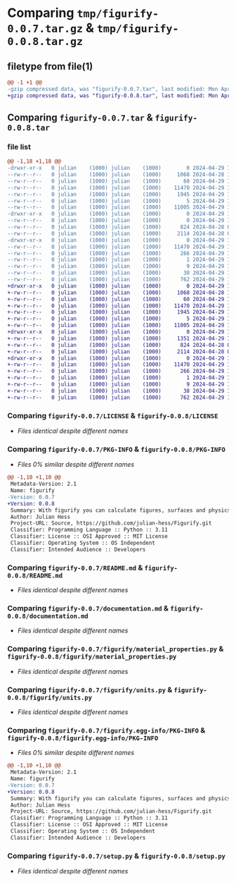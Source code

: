 # Comparing `tmp/figurify-0.0.7.tar.gz` & `tmp/figurify-0.0.8.tar.gz`

## filetype from file(1)

```diff
@@ -1 +1 @@
-gzip compressed data, was "figurify-0.0.7.tar", last modified: Mon Apr 29 18:59:29 2024, max compression
+gzip compressed data, was "figurify-0.0.8.tar", last modified: Mon Apr 29 19:02:52 2024, max compression
```

## Comparing `figurify-0.0.7.tar` & `figurify-0.0.8.tar`

### file list

```diff
@@ -1,18 +1,18 @@
-drwxr-xr-x   0 julian    (1000) julian    (1000)        0 2024-04-29 18:59:29.123898 figurify-0.0.7/
--rw-r--r--   0 julian    (1000) julian    (1000)     1068 2024-04-28 15:07:49.000000 figurify-0.0.7/LICENSE
--rw-r--r--   0 julian    (1000) julian    (1000)       60 2024-04-29 12:55:00.000000 figurify-0.0.7/MANIFEST.in
--rw-r--r--   0 julian    (1000) julian    (1000)    11470 2024-04-29 18:59:29.123898 figurify-0.0.7/PKG-INFO
--rw-r--r--   0 julian    (1000) julian    (1000)     1945 2024-04-29 16:03:47.000000 figurify-0.0.7/README.md
--rw-r--r--   0 julian    (1000) julian    (1000)        5 2024-04-29 18:59:03.000000 figurify-0.0.7/VERSION.txt
--rw-r--r--   0 julian    (1000) julian    (1000)    11005 2024-04-29 16:31:38.000000 figurify-0.0.7/documentation.md
-drwxr-xr-x   0 julian    (1000) julian    (1000)        0 2024-04-29 18:59:29.123898 figurify-0.0.7/figurify/
--rw-r--r--   0 julian    (1000) julian    (1000)        0 2024-04-29 18:58:20.000000 figurify-0.0.7/figurify/__init__.py
--rw-r--r--   0 julian    (1000) julian    (1000)      824 2024-04-28 06:24:04.000000 figurify-0.0.7/figurify/material_properties.py
--rw-r--r--   0 julian    (1000) julian    (1000)     2114 2024-04-28 06:52:47.000000 figurify-0.0.7/figurify/units.py
-drwxr-xr-x   0 julian    (1000) julian    (1000)        0 2024-04-29 18:59:29.123898 figurify-0.0.7/figurify.egg-info/
--rw-r--r--   0 julian    (1000) julian    (1000)    11470 2024-04-29 18:59:29.000000 figurify-0.0.7/figurify.egg-info/PKG-INFO
--rw-r--r--   0 julian    (1000) julian    (1000)      266 2024-04-29 18:59:29.000000 figurify-0.0.7/figurify.egg-info/SOURCES.txt
--rw-r--r--   0 julian    (1000) julian    (1000)        1 2024-04-29 18:59:29.000000 figurify-0.0.7/figurify.egg-info/dependency_links.txt
--rw-r--r--   0 julian    (1000) julian    (1000)        9 2024-04-29 18:59:29.000000 figurify-0.0.7/figurify.egg-info/top_level.txt
--rw-r--r--   0 julian    (1000) julian    (1000)       38 2024-04-29 18:59:29.123898 figurify-0.0.7/setup.cfg
--rw-r--r--   0 julian    (1000) julian    (1000)      762 2024-04-29 17:52:07.000000 figurify-0.0.7/setup.py
+drwxr-xr-x   0 julian    (1000) julian    (1000)        0 2024-04-29 19:02:52.543905 figurify-0.0.8/
+-rw-r--r--   0 julian    (1000) julian    (1000)     1068 2024-04-28 15:07:49.000000 figurify-0.0.8/LICENSE
+-rw-r--r--   0 julian    (1000) julian    (1000)       60 2024-04-29 12:55:00.000000 figurify-0.0.8/MANIFEST.in
+-rw-r--r--   0 julian    (1000) julian    (1000)    11470 2024-04-29 19:02:52.543905 figurify-0.0.8/PKG-INFO
+-rw-r--r--   0 julian    (1000) julian    (1000)     1945 2024-04-29 16:03:47.000000 figurify-0.0.8/README.md
+-rw-r--r--   0 julian    (1000) julian    (1000)        5 2024-04-29 19:02:18.000000 figurify-0.0.8/VERSION.txt
+-rw-r--r--   0 julian    (1000) julian    (1000)    11005 2024-04-29 16:31:38.000000 figurify-0.0.8/documentation.md
+drwxr-xr-x   0 julian    (1000) julian    (1000)        0 2024-04-29 19:02:52.543905 figurify-0.0.8/figurify/
+-rw-r--r--   0 julian    (1000) julian    (1000)     1351 2024-04-29 19:02:06.000000 figurify-0.0.8/figurify/__init__.py
+-rw-r--r--   0 julian    (1000) julian    (1000)      824 2024-04-28 06:24:04.000000 figurify-0.0.8/figurify/material_properties.py
+-rw-r--r--   0 julian    (1000) julian    (1000)     2114 2024-04-28 06:52:47.000000 figurify-0.0.8/figurify/units.py
+drwxr-xr-x   0 julian    (1000) julian    (1000)        0 2024-04-29 19:02:52.543905 figurify-0.0.8/figurify.egg-info/
+-rw-r--r--   0 julian    (1000) julian    (1000)    11470 2024-04-29 19:02:52.000000 figurify-0.0.8/figurify.egg-info/PKG-INFO
+-rw-r--r--   0 julian    (1000) julian    (1000)      266 2024-04-29 19:02:52.000000 figurify-0.0.8/figurify.egg-info/SOURCES.txt
+-rw-r--r--   0 julian    (1000) julian    (1000)        1 2024-04-29 19:02:52.000000 figurify-0.0.8/figurify.egg-info/dependency_links.txt
+-rw-r--r--   0 julian    (1000) julian    (1000)        9 2024-04-29 19:02:52.000000 figurify-0.0.8/figurify.egg-info/top_level.txt
+-rw-r--r--   0 julian    (1000) julian    (1000)       38 2024-04-29 19:02:52.543905 figurify-0.0.8/setup.cfg
+-rw-r--r--   0 julian    (1000) julian    (1000)      762 2024-04-29 17:52:07.000000 figurify-0.0.8/setup.py
```

### Comparing `figurify-0.0.7/LICENSE` & `figurify-0.0.8/LICENSE`

 * *Files identical despite different names*

### Comparing `figurify-0.0.7/PKG-INFO` & `figurify-0.0.8/PKG-INFO`

 * *Files 0% similar despite different names*

```diff
@@ -1,10 +1,10 @@
 Metadata-Version: 2.1
 Name: figurify
-Version: 0.0.7
+Version: 0.0.8
 Summary: With figurify you can calculate figures, surfaces and physics.
 Author: Julian Hess
 Project-URL: Source, https://github.com/julian-hess/Figurify.git
 Classifier: Programming Language :: Python :: 3.11
 Classifier: License :: OSI Approved :: MIT License
 Classifier: Operating System :: OS Independent
 Classifier: Intended Audience :: Developers
```

### Comparing `figurify-0.0.7/README.md` & `figurify-0.0.8/README.md`

 * *Files identical despite different names*

### Comparing `figurify-0.0.7/documentation.md` & `figurify-0.0.8/documentation.md`

 * *Files identical despite different names*

### Comparing `figurify-0.0.7/figurify/material_properties.py` & `figurify-0.0.8/figurify/material_properties.py`

 * *Files identical despite different names*

### Comparing `figurify-0.0.7/figurify/units.py` & `figurify-0.0.8/figurify/units.py`

 * *Files identical despite different names*

### Comparing `figurify-0.0.7/figurify.egg-info/PKG-INFO` & `figurify-0.0.8/figurify.egg-info/PKG-INFO`

 * *Files 0% similar despite different names*

```diff
@@ -1,10 +1,10 @@
 Metadata-Version: 2.1
 Name: figurify
-Version: 0.0.7
+Version: 0.0.8
 Summary: With figurify you can calculate figures, surfaces and physics.
 Author: Julian Hess
 Project-URL: Source, https://github.com/julian-hess/Figurify.git
 Classifier: Programming Language :: Python :: 3.11
 Classifier: License :: OSI Approved :: MIT License
 Classifier: Operating System :: OS Independent
 Classifier: Intended Audience :: Developers
```

### Comparing `figurify-0.0.7/setup.py` & `figurify-0.0.8/setup.py`

 * *Files identical despite different names*

